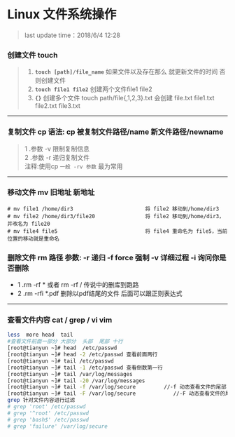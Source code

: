 Linux 文件系统操作
====
> last update time：2018/6/4 12:28 
### 创建文件 touch
> 1. **`touch [path]/file_name`**  如果文件以及存在那么 就更新文件的时间 否则创建文件  
> 2. **`touch file1 file2`** 创建两个文件file1 file2 
> 3. **`{}`** 创建多个文件  touch path/file{,1,2,3}.txt 会创建 file.txt file1.txt file2.txt file3.txt  
----
### 复制文件 cp  语法: cp 被复制文件路径/name   新文件路径/newname  
> 1 .参数 -v 限制复制信息  
> 2 .参数 -r 递归复制文件  
> 注释:使用cp `一般 -rv 参数` 最为常用
----
### 移动文件 mv 旧地址 新地址
```shell
# mv file1 /home/dir3                       将 file2 移动到/home/dir3 
# mv file2 /home/dir3/file20                将 file2 移动到/home/dir3，并改名为 file20 
# mv file4 file5                            将 file4 重命名为 file5，当前位置的移动就是重命名 
```
### 删除文件 rm 路径  参数: -r 递归 -f force 强制 -v 详细过程 -i 询问你是否删除
* 1 .rm -rf * 或者 rm -rf / 传说中的删库到跑路 
* 2 .rm -rfi \*.pdf 删除以pdf结尾的文件  后面可以跟正则表达式
---
### 查看文件内容 cat / grep / vi vim 
```bash
less  more head  tail  
#查看文件前面一部分 大部分  头部  尾部 十行
[root@tianyun ~]# head  /etc/passwd
[root@tianyun ~]# head -2 /etc/passwd 查看前面两行 
[root@tianyun ~]# tail /etc/passwd 
[root@tianyun ~]# tail -1 /etc/passwd 查看倒数第一行
[root@tianyun ~]# tail /var/log/messages 
[root@tianyun ~]# tail -20 /var/log/messages 
[root@tianyun ~]# tail -f /var/log/secure         //-f 动态查看文件的尾部 
[root@tianyun ~]# tail -F /var/log/secure            //-F 动态查看文件的尾部
grep 针对文件内容进行过滤 
# grep 'root' /etc/passwd 
# grep '^root' /etc/passwd 
# grep 'bash$' /etc/passwd 
# grep 'failure' /var/log/secure
```

